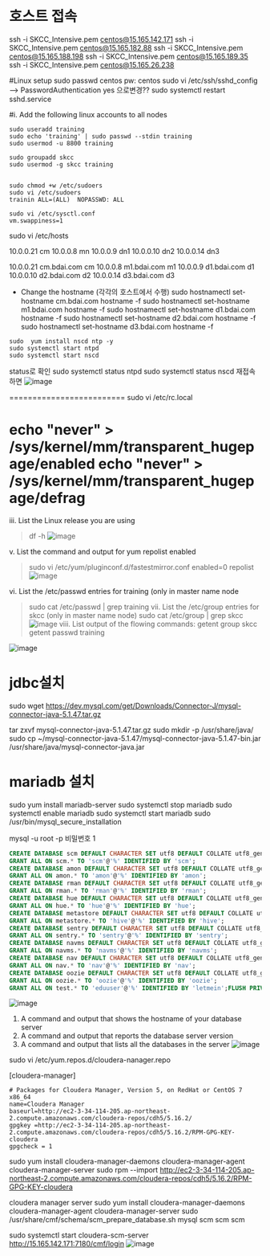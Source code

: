 # 호스트 접속
ssh -i SKCC_Intensive.pem centos@15.165.142.171
ssh -i SKCC_Intensive.pem centos@15.165.182.88
ssh -i SKCC_Intensive.pem centos@15.165.188.198
ssh -i SKCC_Intensive.pem centos@15.165.189.35
ssh -i SKCC_Intensive.pem centos@15.165.26.238

#Linux setup
sudo passwd centos   pw: centos
sudo vi /etc/ssh/sshd_config
--> PasswordAuthentication yes 으로변경??
sudo systemctl restart sshd.service

#i. Add the following linux accounts to all nodes
```
sudo useradd training
sudo echo 'training' | sudo passwd --stdin training
sudo usermod -u 8800 training
```
```
sudo groupadd skcc
sudo usermod -g skcc training
```

```

sudo chmod +w /etc/sudoers
sudo vi /etc/sudoers
trainin ALL=(ALL)  NOPASSWD: ALL

sudo vi /etc/sysctl.conf
vm.swappiness=1
````

sudo vi /etc/hosts

10.0.0.21  cm
10.0.0.8  mn
10.0.0.9  dn1
10.0.0.10  dn2
10.0.0.14  dn3

10.0.0.21 cm.bdai.com cm
10.0.0.8 m1.bdai.com m1
10.0.0.9 d1.bdai.com d1
10.0.0.10 d2.bdai.com d2
10.0.0.14 d3.bdai.com d3

* Change the hostname (각각의 호스트에서 수행)
sudo hostnamectl set-hostname cm.bdai.com
hostname -f
sudo hostnamectl set-hostname m1.bdai.com
hostname -f
sudo hostnamectl set-hostname d1.bdai.com
hostname -f
sudo hostnamectl set-hostname d2.bdai.com
hostname -f
sudo hostnamectl set-hostname d3.bdai.com
hostname -f
```
sudo  yum install nscd ntp -y
sudo systemctl start ntpd
sudo systemctl start nscd
```
status로 확인
sudo systemctl status ntpd
sudo systemctl status nscd
재접속하면 
![image](https://user-images.githubusercontent.com/7609848/125024734-576a7480-e0bc-11eb-8002-564c8be8c17e.png)

=========================
sudo vi /etc/rc.local

echo "never" > /sys/kernel/mm/transparent_hugepage/enabled
echo "never" > /sys/kernel/mm/transparent_hugepage/defrag
=============================

iii. List the Linux release you are using
> df -h
![image](https://user-images.githubusercontent.com/7609848/125025018-da8bca80-e0bc-11eb-8c72-eb79f239602d.png)

v. List the command and output for yum repolist enabled
> sudo vi /etc/yum/pluginconf.d/fastestmirror.conf
enabled=0
> repolist
![image](https://user-images.githubusercontent.com/7609848/125025367-8503ed80-e0bd-11eb-900c-ff5d93e5b8fc.png)

vi. List the /etc/passwd entries for training (only in master name node
> sudo cat /etc/passwd | grep training
vii. List the /etc/group entries for skcc (only in master name node)
> sudo cat /etc/group | grep skcc
![image](https://user-images.githubusercontent.com/7609848/125025711-20955e00-e0be-11eb-90ae-3abd9e6e2528.png)
viii. List output of the flowing commands:
getent group skcc
getent passwd training

![image](https://user-images.githubusercontent.com/7609848/125025826-54708380-e0be-11eb-9547-695127844330.png)

# jdbc설치
sudo wget https://dev.mysql.com/get/Downloads/Connector-J/mysql-connector-java-5.1.47.tar.gz

tar zxvf mysql-connector-java-5.1.47.tar.gz
sudo mkdir -p /usr/share/java/
sudo cp ~/mysql-connector-java-5.1.47/mysql-connector-java-5.1.47-bin.jar /usr/share/java/mysql-connector-java.jar

# mariadb 설치
sudo yum install mariadb-server
sudo systemctl stop mariadb
sudo systemctl enable mariadb
sudo systemctl start mariadb
sudo /usr/bin/mysql_secure_installation

mysql -u root -p
비밀번호 1
```sql
CREATE DATABASE scm DEFAULT CHARACTER SET utf8 DEFAULT COLLATE utf8_general_ci;
GRANT ALL ON scm.* TO 'scm'@'%' IDENTIFIED BY 'scm';
CREATE DATABASE amon DEFAULT CHARACTER SET utf8 DEFAULT COLLATE utf8_general_ci;
GRANT ALL ON amon.* TO 'amon'@'%' IDENTIFIED BY 'amon';
CREATE DATABASE rman DEFAULT CHARACTER SET utf8 DEFAULT COLLATE utf8_general_ci;
GRANT ALL ON rman.* TO 'rman'@'%' IDENTIFIED BY 'rman';
CREATE DATABASE hue DEFAULT CHARACTER SET utf8 DEFAULT COLLATE utf8_general_ci;
GRANT ALL ON hue.* TO 'hue'@'%' IDENTIFIED BY 'hue';
CREATE DATABASE metastore DEFAULT CHARACTER SET utf8 DEFAULT COLLATE utf8_general_ci;
GRANT ALL ON metastore.* TO 'hive'@'%' IDENTIFIED BY 'hive';
CREATE DATABASE sentry DEFAULT CHARACTER SET utf8 DEFAULT COLLATE utf8_general_ci;
GRANT ALL ON sentry.* TO 'sentry'@'%' IDENTIFIED BY 'sentry';
CREATE DATABASE navms DEFAULT CHARACTER SET utf8 DEFAULT COLLATE utf8_general_ci;
GRANT ALL ON navms.* TO 'navms'@'%' IDENTIFIED BY 'navms';
CREATE DATABASE nav DEFAULT CHARACTER SET utf8 DEFAULT COLLATE utf8_general_ci;
GRANT ALL ON nav.* TO 'nav'@'%' IDENTIFIED BY 'nav';
CREATE DATABASE oozie DEFAULT CHARACTER SET utf8 DEFAULT COLLATE utf8_general_ci;
GRANT ALL ON oozie.* TO 'oozie'@'%' IDENTIFIED BY 'oozie';
GRANT ALL ON test.* TO 'eduuser'@'%' IDENTIFIED BY 'letmein';FLUSH PRIVILEGES;
```
![image](https://user-images.githubusercontent.com/7609848/125029380-7f5dd600-e0c4-11eb-9a4a-b489273e7bdf.png)


1. A command and output that shows the hostname of your 
database server
2. A command and output that reports the database server version
3. A command and output that lists all the databases in the server
![image](https://user-images.githubusercontent.com/7609848/125030023-6e619480-e0c5-11eb-96fd-df76b18da018.png)


sudo vi /etc/yum.repos.d/cloudera-nanager.repo

[cloudera-manager]
```
# Packages for Cloudera Manager, Version 5, on RedHat or CentOS 7 x86_64
name=Cloudera Manager
baseurl=http://ec2-3-34-114-205.ap-northeast-2.compute.amazonaws.com/cloudera-repos/cdh5/5.16.2/
gpgkey =http://ec2-3-34-114-205.ap-northeast-2.compute.amazonaws.com/cloudera-repos/cdh5/5.16.2/RPM-GPG-KEY-cloudera
gpgcheck = 1
```
sudo yum install cloudera-manager-daemons cloudera-manager-agent cloudera-manager-server
sudo rpm --import http://ec2-3-34-114-205.ap-northeast-2.compute.amazonaws.com/cloudera-repos/cdh5/5.16.2/RPM-GPG-KEY-cloudera

cloudera manager server
sudo yum install cloudera-manager-daemons cloudera-manager-agent cloudera-manager-server
sudo /usr/share/cmf/schema/scm_prepare_database.sh mysql scm scm scm

sudo systemctl start cloudera-scm-server
http://15.165.142.171:7180/cmf/login
![image](https://user-images.githubusercontent.com/7609848/125032389-dbc2f480-e0c8-11eb-9e8d-cce70ff4eba7.png)

